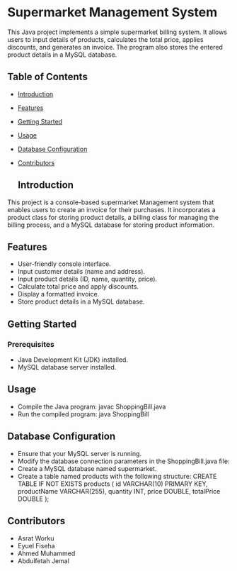 # Supermarket Management System 
This Java project implements a simple supermarket billing system. It allows users to input details of products, calculates the total price, applies discounts, and generates an invoice. The program also stores the entered product details in a MySQL database.

## Table of Contents

- [Introduction](#introduction)
- [Features](#features)
- [Getting Started](#getting-started)
- [Usage](#usage)
- [Database Configuration](#database-configuration)
- [Contributors](#contributors)

  ## Introduction

This project is a console-based supermarket Management system that enables users to create an invoice for their purchases. It incorporates a product class for storing product details, a billing class for managing the billing process, and a MySQL database for storing product information.

## Features

- User-friendly console interface.
- Input customer details (name and address).
- Input product details (ID, name, quantity, price).
- Calculate total price and apply discounts.
- Display a formatted invoice.
- Store product details in a MySQL database.
 ## Getting Started

### Prerequisites

- Java Development Kit (JDK) installed.
- MySQL database server installed.
## Usage
- Compile the Java program: javac ShoppingBill.java
- Run the compiled program: java ShoppingBill
## Database Configuration
- Ensure that your MySQL server is running.
- Modify the database connection parameters in the ShoppingBill.java file:
- Create a MySQL database named supermarket.
- Create a table named products with the following structure:
  CREATE TABLE IF NOT EXISTS products (
    id VARCHAR(10) PRIMARY KEY,
    productName VARCHAR(255),
    quantity INT,
    price DOUBLE,
    totalPrice DOUBLE
);

## Contributors
- Asrat Worku
- Eyuel Fiseha
- Ahmed Muhammed
- Abdulfetah Jemal
